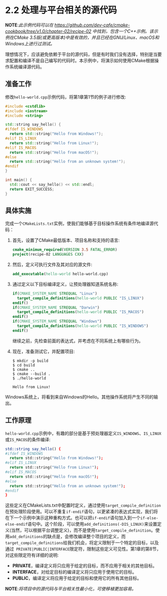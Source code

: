 # 2.2 处理与平台相关的源代码

**NOTE**:*此示例代码可以在 https://github.com/dev-cafe/cmake-cookbook/tree/v1.0/chapter-02/recipe-02 中找到，包含一个C++示例。该示例在CMake 3.5版(或更高版本)中是有效的，并且已经在GNU/Linux、macOS和Windows上进行过测试。*

理想情况下，应该避免依赖于平台的源代码，但是有时我们没有选择，特别是当要求配置和编译不是自己编写的代码时。本示例中，将演示如何使用CMake根据操作系统编译源代码。

## 准备工作

修改`hello-world.cpp`示例代码，将第1章第1节的例子进行修改:

```c++
#include <cstdlib>
#include <iostream>
#include <string>

std::string say_hello() {
#ifdef IS_WINDOWS
  return std::string("Hello from Windows!");
#elif IS_LINUX
  return std::string("Hello from Linux!");
#elif IS_MACOS
  return std::string("Hello from macOS!");
#else
  return std::string("Hello from an unknown system!");
#endif
}

int main() {
  std::cout << say_hello() << std::endl;
  return EXIT_SUCCESS;
}
```

## 具体实施

完成一个`CMakeLists.txt`实例，使我们能够基于目标操作系统有条件地编译源代码：

1. 首先，设置了CMake最低版本、项目名称和支持的语言:

   ```cmake
   cmake_minimum_required(VERSION 3.5 FATAL_ERROR)
   project(recipe-02 LANGUAGES CXX)
   ```

2. 然后，定义可执行文件及其对应的源文件:

   ```cmake
   add_executable(hello-world hello-world.cpp)
   ```

3. 通过定义以下目标编译定义，让预处理器知道系统名称:

   ```cmake
   if(CMAKE_SYSTEM_NAME STREQUAL "Linux")
     target_compile_definitions(hello-world PUBLIC "IS_LINUX")
   endif()
   if(CMAKE_SYSTEM_NAME STREQUAL "Darwin")
     target_compile_definitions(hello-world PUBLIC "IS_MACOS")
   endif()
   if(CMAKE_SYSTEM_NAME STREQUAL "Windows")
     target_compile_definitions(hello-world PUBLIC "IS_WINDOWS")
   endif()
   ```

   继续之前，先检查前面的表达式，并考虑在不同系统上有哪些行为。

4. 现在，准备测试它，并配置项目:

   ```shell
   $ mkdir -p build
   $ cd build
   $ cmake ..
   $ cmake --build .
   $ ./hello-world
   
   Hello from Linux!
   ```

Windows系统上，将看到来自Windows的Hello。其他操作系统将产生不同的输出。

## 工作原理

`hello-world.cpp`示例中，有趣的部分是基于预处理器定义`IS_WINDOWS`、`IS_LINUX`或`IS_MACOS`的条件编译:

```cmake
std::string say_hello() {
#ifdef IS_WINDOWS
  return std::string("Hello from Windows!");
#elif IS_LINUX
  return std::string("Hello from Linux!");
#elif IS_MACOS
  return std::string("Hello from macOS!");
#else
  return std::string("Hello from an unknown system!");
#endif
}
```

这些定义在CMakeLists.txt中配置时定义，通过使用`target_compile_definition`在预处理阶段使用。可以不重复`if-endif`语句，以更紧凑的表达式实现，我们将在下一个示例中演示这种重构方式。也可以把`if-endif`语句加入到一个`if-else-else-endif`语句中。这个阶段，可以使用`add_definitions(-DIS_LINUX)`来设置定义(当然，可以根据平台调整定义)，而不是使用`target_compile_definition`。使用`add_definitions`的缺点是，会修改编译整个项目的定义，而`target_compile_definitions`给我们机会，将定义限制于一个特定的目标，以及通过`  PRIVATE|PUBLIC|INTERFACE `限定符，限制这些定义可见性。第1章的第8节，对这些限定符有详细的说明:

- **PRIVATE**，编译定义将只应用于给定的目标，而不应用于相关的其他目标。
- **INTERFACE**，对给定目标的编译定义将只应用于使用它的目标。
- **PUBLIC**，编译定义将应用于给定的目标和使用它的所有其他目标。

**NOTE**:*将项目中的源代码与平台相关性最小化，可使移植更加容易。*
